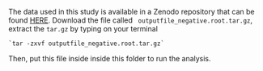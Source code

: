 The data used in this study is available in a Zenodo repository that can be found [HERE](https://sandbox.zenodo.org/record/631441#.Xub2Phh7nCI). Download the file called ` outputfile_negative.root.tar.gz`, extract the `tar.gz` by typing on your terminal

    `tar -zxvf outputfile_negative.root.tar.gz`

Then, put this file inside inside this folder to run the analysis.
